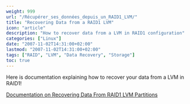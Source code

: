 ```yaml
---
weight: 999
url: "/Récupérer_ses_données_depuis_un_RAID1_LVM/"
title: "Recovering Data from a RAID1 LVM"
icon: "article"
description: "How to recover data from a LVM in RAID1 configuration"
categories: ["Linux"]
date: "2007-11-02T14:31:00+02:00"
lastmod: "2007-11-02T14:31:00+02:00"
tags: ["RAID", "LVM", "Data Recovery", "Storage"]
toc: true
---
```


Here is documentation explaining how to recover your data from a LVM in RAID1!

[Documentation on Recovering Data From RAID1 LVM Partitions](/pdf/recover_data_from_raid1_lvm_partitions.pdf)